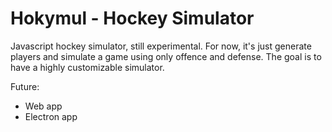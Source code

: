 # Hokymul - Hockey Simulator

Javascript hockey simulator, still experimental. For now, it's just generate players and simulate a game using only offence and defense.
The goal is to have a highly customizable simulator.

Future:
- Web app
- Electron app